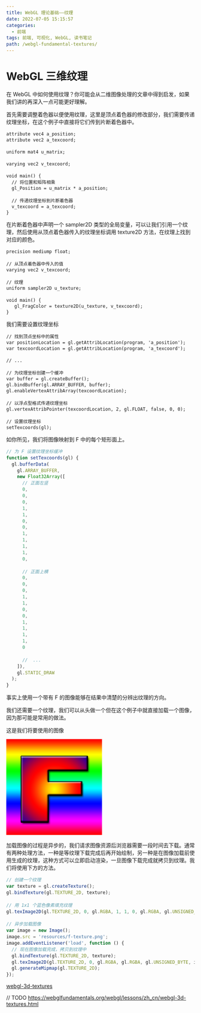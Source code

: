 ```yaml
---
title: WebGL 理论基础——纹理
date: 2022-07-05 15:15:57
categories:
  - 前端
tags: 前端, 可视化, WebGL, 读书笔记
path: /webgl-fundamental-textures/
---
```


# WebGL 三维纹理

在 WebGL 中如何使用纹理？你可能会从二维图像处理的文章中得到启发，如果我们讲的再深入一点可能更好理解。

首先需要调整着色器以便使用纹理，这里是顶点着色器的修改部分，我们需要传递纹理坐标，在这个例子中直接将它们传到片断着色器中。

```glsl{2,6,12-13}
attribute vec4 a_position;
attribute vec2 a_texcoord;

uniform mat4 u_matrix;

varying vec2 v_texcoord;

void main() {
  // 将位置和矩阵相乘
  gl_Position = u_matrix * a_position;

  // 传递纹理坐标到片断着色器
  v_texcoord = a_texcoord;
}
```

在片断着色器中声明一个 sampler2D 类型的全局变量，可以让我们引用一个纹理，然后使用从顶点着色器传入的纹理坐标调用 texture2D 方法，在纹理上找到对应的颜色。

```glsl{4,6-7,10}
precision mediump float;

// 从顶点着色器中传入的值
varying vec2 v_texcoord;

// 纹理
uniform sampler2D u_texture;

void main() {
   gl_FragColor = texture2D(u_texture, v_texcoord);
}
```

我们需要设置纹理坐标

```js{3,7,10-16}
// 找到顶点坐标中的属性
var positionLocation = gl.getAttribLocation(program, 'a_position');
var texcoordLocation = gl.getAttribLocation(program, 'a_texcoord');

// ...

// 为纹理坐标创建一个缓冲
var buffer = gl.createBuffer();
gl.bindBuffer(gl.ARRAY_BUFFER, buffer);
gl.enableVertexAttribArray(texcoordLocation);

// 以浮点型格式传递纹理坐标
gl.vertexAttribPointer(texcoordLocation, 2, gl.FLOAT, false, 0, 0);

// 设置纹理坐标
setTexcoords(gl);
```

如你所见，我们将图像映射到 F 中的每个矩形面上。

```js
// 为 F 设置纹理坐标缓冲
function setTexcoords(gl) {
  gl.bufferData(
    gl.ARRAY_BUFFER,
    new Float32Array([
      // 正面左竖
      0,
      0,
      0,
      1,
      1,
      0,
      0,
      1,
      1,
      1,
      1,
      0,

      // 正面上横
      0,
      0,
      0,
      1,
      1,
      0,
      0,
      1,
      1,
      1,
      1,
      0

      //  ...
    ]),
    gl.STATIC_DRAW
  );
}
```

事实上使用一个带有 F 的图像能够在结果中清楚的分辨出纹理的方向。

我们还需要一个纹理，我们可以从头做一个但在这个例子中就直接加载一个图像，因为那可能是常用的做法。

这是我们将要使用的图像

![](res/2022-07-06-11-32-56.png)

加载图像的过程是异步的，我们请求图像资源后浏览器需要一段时间去下载。通常有两种处理方法，一种是等纹理下载完成后再开始绘制，另一种是在图像加载前使用生成的纹理，这种方式可以立即启动渲染，一旦图像下载完成就拷贝到纹理。我们将使用下方的方法。

```js
// 创建一个纹理
var texture = gl.createTexture();
gl.bindTexture(gl.TEXTURE_2D, texture);

// 用 1x1 个蓝色像素填充纹理
gl.texImage2D(gl.TEXTURE_2D, 0, gl.RGBA, 1, 1, 0, gl.RGBA, gl.UNSIGNED_BYTE, new Uint8Array([0, 0, 255, 255]));

// 异步加载图像
var image = new Image();
image.src = 'resources/f-texture.png';
image.addEventListener('load', function () {
  // 现在图像加载完成，拷贝到纹理中
  gl.bindTexture(gl.TEXTURE_2D, texture);
  gl.texImage2D(gl.TEXTURE_2D, 0, gl.RGBA, gl.RGBA, gl.UNSIGNED_BYTE, image);
  gl.generateMipmap(gl.TEXTURE_2D);
});
```

[webgl-3d-textures](embedded-codesandbox://webgl-fundamental-textures/webgl-3d-textures?view=preview)

// TODO https://webglfundamentals.org/webgl/lessons/zh_cn/webgl-3d-textures.html
